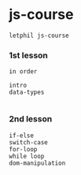# js-course

```
letphil js-course

```

### 1st lesson

```
in order

intro
data-types


```

### 2nd lesson

```
if-else
switch-case
for-loop
while loop
dom-manipulation
```
